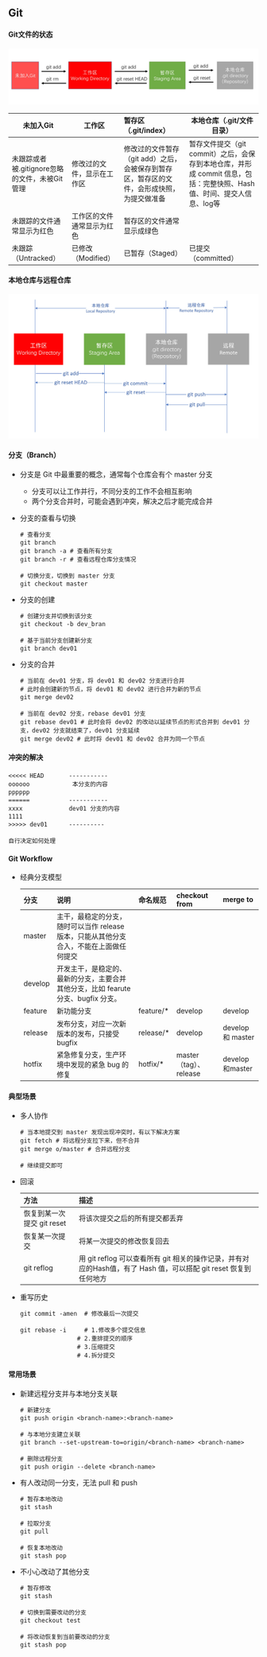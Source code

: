 ## Git

#### Git文件的状态

![image](https://github.com/RexJoush/JavaLearning/blob/master/public/image/Git/region.jpg?raw=true)

| 未加入Git                                     | 工作区                     | 暂存区（.git/index）                                         | 本地仓库（.git/文件目录）                                    |
| --------------------------------------------- | -------------------------- | :----------------------------------------------------------- | ------------------------------------------------------------ |
| 未跟踪或者被.gitignore忽略的文件，未被Git管理 | 修改过的文件，显示在工作区 | 修改过的文件暂存（git add）之后，会被保存到暂存区，暂存区的文件，会形成快照，为提交做准备 | 暂存文件提交（git commit）之后，会保存到本地仓库，并形成 commit 信息，包括：完整快照、Hash值、时间、提交人信息、log等 |
| 未跟踪的文件通常显示为红色                    | 工作区的文件通常显示为红色 | 暂存区的文件通常显示成绿色                                   |                                                              |
| 未跟踪（Untracked）                           | 已修改（Modified）         | 已暂存（Staged）                                             | 已提交（committed）                                          |

#### 本地仓库与远程仓库

![image](https://github.com/RexJoush/JavaLearning/blob/master/public/image/Git/gitorder.jpg?raw=true)

#### 分支（Branch）

* 分支是 Git 中最重要的概念，通常每个仓库会有个 master 分支

  * 分支可以让工作并行，不同分支的工作不会相互影响
  * 两个分支合并时，可能会遇到冲突，解决之后才能完成合并

* 分支的查看与切换

  ```shell
  # 查看分支
  git branch
  git branch -a # 查看所有分支 
  git branch -r # 查看远程仓库分支情况
  
  # 切换分支，切换到 master 分支
  git checkout master
  ```

* 分支的创建

  ```shell
  # 创建分支并切换到该分支
  git checkout -b dev_bran
  
  # 基于当前分支创建新分支
  git branch dev01
  ```

* 分支的合并

  ```shell
  # 当前在 dev01 分支，将 dev01 和 dev02 分支进行合并
  # 此时会创建新的节点，将 dev01 和 dev02 进行合并为新的节点
  git merge dev02
  
  # 当前在 dev02 分支，rebase dev01 分支
  git rebase dev01 # 此时会将 dev02 的改动以延续节点的形式合并到 dev01 分支，dev02 分支就结束了，dev01 分支延续
  git merge dev02 # 此时将 dev01 和 dev02 合并为同一个节点
  ```

#### 冲突的解决

```text
<<<<< HEAD       -----------
oooooo            本分支的内容
pppppp  
======           -----------
xxxx             dev01 分支的内容
1111
>>>>> dev01      ----------

自行决定如何处理 
```

#### Git Workflow

* 经典分支模型

  | 分支    | 说明                                                         | 命名规范  | checkout from          | merge to          |
  | ------- | ------------------------------------------------------------ | --------- | ---------------------- | ----------------- |
  | master  | 主干，最稳定的分支，随时可以当作 release 版本，只能从其他分支合入，不能在上面做任何提交 |           |                        |                   |
  | develop | 开发主干，是稳定的、最新的分支，主要合并其他分支，比如 fearute 分支、bugfix 分支。 |           |                        |                   |
  | feature | 新功能分支                                                   | feature/* | develop                | develop           |
  | release | 发布分支，对应一次新版本的发布，只接受 bugfix                | release/* | develop                | develop 和 master |
  | hotfix  | 紧急修复分支，生产环境中发现的紧急 bug 的修复                | hotfix/*  | master（tag）、release | develop和master   |

#### 典型场景

* 多人协作

  ```shell
  # 当本地提交到 master 发现出现冲突时，有以下解决方案
  git fetch # 将远程分支拉下来，但不合并
  git merge o/master # 合并远程分支
  
  # 继续提交即可
  ```

* 回滚

  | 方法                       | 描述                                                         |
  | -------------------------- | ------------------------------------------------------------ |
  | 恢复到某一次提交 git reset | 将该次提交之后的所有提交都丢弃                               |
  | 恢复某一次提交             | 将某一次提交的修改恢复回去                                   |
  | git reflog                 | 用 git reflog 可以查看所有 git 相关的操作记录，并有对应的Hash值，有了 Hash 值，可以搭配 git reset 恢复到任何地方 |

* 重写历史

  ```shell
  git commit -amen  # 修改最后一次提交
  
  git rebase -i     # 1.修改多个提交信息
  			      # 2.重排提交的顺序
  			      # 3.压缩提交
  			      # 4.拆分提交
  ```

#### 常用场景

* 新建远程分支并与本地分支关联

  ```shell
  # 新建分支
  git push origin <branch-name>:<branch-name>
  
  # 与本地分支建立关联
  git branch --set-upstream-to=origin/<branch-name> <branch-name>
  
  # 删除远程分支
  git push origin --delete <branch-name>
  ```

* 有人改动同一分支，无法 pull 和 push

  ```shell
  # 暂存本地改动
  git stash
  
  # 拉取分支
  git pull
  
  # 恢复本地改动
  git stash pop
  ```

* 不小心改动了其他分支

  ```shell
  # 暂存修改
  git stash
  
  # 切换到需要改动的分支
  git checkout test
  
  # 将改动恢复到当前要改动的分支
  git stash pop
  ```

  